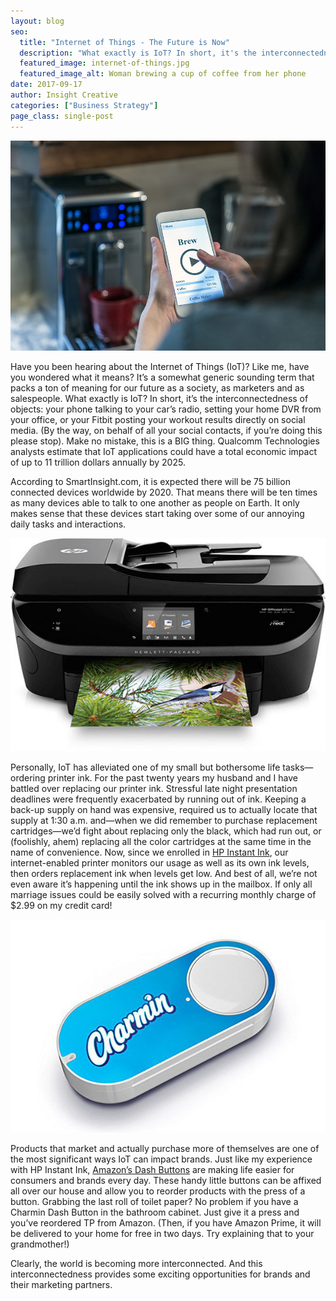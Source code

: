 ```yaml
---
layout: blog
seo:
  title: "Internet of Things - The Future is Now"
  description: "What exactly is IoT? In short, it's the interconnectedness of objects. Analysts estimate that IoT applications could have a total economic impact of up to 11 trillion dollars annually by 2025."
  featured_image: internet-of-things.jpg
  featured_image_alt: Woman brewing a cup of coffee from her phone
date: 2017-09-17
author: Insight Creative
categories: ["Business Strategy"]
page_class: single-post
---
```


![Woman brewing a cup of coffee from her phone](internet-of-things.jpg)

Have you been hearing about the Internet of Things (IoT)? Like me, have you wondered what it means? It’s a somewhat generic sounding term that packs a ton of meaning for our future as a society, as marketers and as salespeople. What exactly is IoT? In short, it’s the interconnectedness of objects: your phone talking to your car’s radio, setting your home DVR from your office, or your Fitbit posting your workout results directly on social media. (By the way, on behalf of all your social contacts, if you’re doing this please stop). Make no mistake, this is a BIG thing. Qualcomm Technologies analysts estimate that IoT applications could have a total economic impact of up to 11 trillion dollars annually by 2025.

According to SmartInsight.com, it is expected there will be 75 billion connected devices worldwide by 2020. That means there will be ten times as many devices able to talk to one another as people on Earth. It only makes sense that these devices start taking over some of our annoying daily tasks and interactions.

![An HP printer printing a picture of a bird in branches](internet-of-things-hp-printer.jpg)

Personally, IoT has alleviated one of my small but bothersome life tasks—ordering printer ink. For the past twenty years my husband and I have battled over replacing our printer ink. Stressful late night presentation deadlines were frequently exacerbated by running out of ink. Keeping a back-up supply on hand was expensive, required us to actually locate that supply at 1:30 a.m. and—when we did remember to purchase replacement cartridges—we’d fight about replacing only the black, which had run out, or (foolishly, ahem) replacing all the color cartridges at the same time in the name of convenience. Now, since we enrolled in <a href="http://www8.hp.com/us/en/instant-ink/overview.html" target="_blank" rel="noopener noreferrer">HP Instant Ink</a>, our internet-enabled printer monitors our usage as well as its own ink levels, then orders replacement ink when levels get low. And best of all, we’re not even aware it’s happening until the ink shows up in the mailbox. If only all marriage issues could be easily solved with a recurring monthly charge of $2.99 on my credit card!

![Charmin Dash Button](internet-of-things-charmin.jpg)

Products that market and actually purchase more of themselves are one of the most significant ways IoT can impact brands. Just like my experience with HP Instant Ink, <a href="https://www.amazon.com/s/ref=sr_pg_1?rh=i%3Aaps%2Ck%3Adash+button&keywords=dash+button&ie=UTF8&qid=1505229711" target="\_blank" rel="noopener noreferrer">Amazon’s Dash Buttons</a> are making life easier for consumers and brands every day. These handy little buttons can be affixed all over our house and allow you to reorder products with the press of a button. Grabbing the last roll of toilet paper? No problem if you have a Charmin Dash Button in the bathroom cabinet. Just give it a press and you’ve reordered TP from Amazon. (Then, if you have Amazon Prime, it will be delivered to your home for free in two days. Try explaining that to your grandmother!)

Clearly, the world is becoming more interconnected. And this interconnectedness provides some exciting opportunities for brands and their marketing partners.
